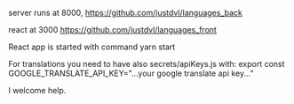 server runs at 8000, https://github.com/justdvl/languages_back

react at 3000 https://github.com/justdvl/languages_front

React app is started with command yarn start

For translations you need to have also secrets/apiKeys.js with: 
export const GOOGLE_TRANSLATE_API_KEY="...your google translate api key..."

I welcome help.
